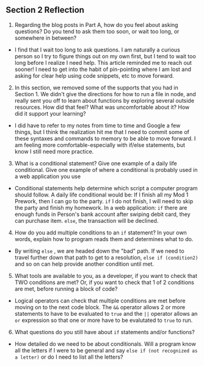 ## Section 2 Reflection

1. Regarding the blog posts in Part A, how do you feel about asking questions? Do you tend to ask them too soon, or wait too long, or somewhere in between?
* I find that I wait too long to ask questions. I am naturally a curious person so I try to figure things out on my own first, but I tend to wait too long before I realize I need help. This article reminded me to reach out sooner! I need to get into the habit of pin-pointing where I am lost and asking for clear help using code snippets, etc to move forward.  

2. In this section, we removed some of the supports that you had in Section 1. We didn't give the directions for how to run a file in node, and really sent you off to learn about functions by exploring several outside resources. How did that feel? What was uncomfortable about it? How did it support your learning?
* I did have to refer to my notes from time to time and Google a few things, but I think the realization hit me that I need to commit some of these syntaxes and commands to memory to be able to move forward. I am feeling more comfortable-especially with if/else statements, but know I still need more practice.

3. What is a conditional statement? Give one example of a daily life conditional. Give one example of where a conditional is probably used in a web application you use
* Conditional statements help determine which script a computer program should follow. A daily life conditional would be: If I finish all my Mod 1 Prework, then I can go to the party. `if` I do not finish, I will need to skip the party and finish my homework. In a web application: `if` there are enough funds in Person's bank account after swiping debit card, they can purchase item. `else`, the transaction will be declined.

4. How do you add multiple conditions to an `if` statement? In your own words, explain how to program reads them and determines what to do.
* By writing `else` , we are headed down the "bad" path. If we need to travel further down that path to get to a resolution, `else if (condition2)` and so on can help provide another condition until met.

5. What tools are available to you, as a developer, if you want to check that TWO conditions are met? Or, if you want to check that 1 of 2 conditions are met, before running a block of code?
* Logical operators can check that multiple conditions are met before moving on to the next code block. The `&&` operator allows 2 or more statements to have to be evaluated to `true` and the `||` operator allows an `or` expression so that one or more have to be evalutated to `true` to run.

6. What questions do you still have about `if` statements and/or functions?
* How detailed do we need to be about conditionals. Will a program know all the letters if I were to be general and say `else if (not recognized as a letter)` or do I need to list all the letters?
